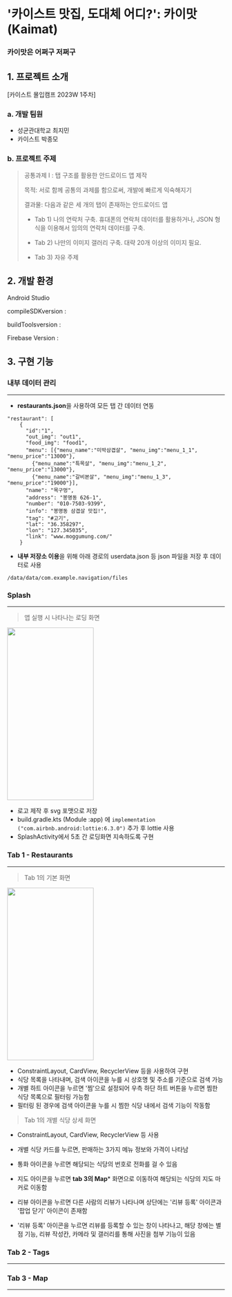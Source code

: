 # '카이스트 맛집, 도대체 어디?': 카이맛(Kaimat)
### 카이맛은 어쩌구 저쩌구 

## 1. 프로젝트 소개 
[카이스트 몰입캠프 2023W 1주차]

### a. 개발 팀원
-  성균관대학교 최지민
-  카이스트 박종모

### b. 프로젝트 주제
> 공통과제 I : 탭 구조를 활용한 안드로이드 앱 제작
>
>
> 목적: 서로 함께 공통의 과제를 함으로써, 개발에 빠르게 익숙해지기
>
>
> 결과물: 다음과 같은 세 개의 탭이 존재하는 안드로이드 앱
>
> * Tab 1)
>  나의 연락처 구축.
> 휴대폰의 연락처 데이터를 활용하거나, JSON 형식을 이용해서 임의의 연락처 데이터를 구축.
>
> * Tab 2)
>  나만의 이미지 갤러리 구축.
>  대략 20개 이상의 이미지 필요.
>
> * Tab 3)
>  자유 주제

## 2. 개발 환경

Android Studio 

compileSDKversion :
 
buildToolsversion :

Firebase Version : 

## 3. 구현 기능 
### 내부 데이터 관리
---
- **restaurants.json**을 사용하여 모든 탭 간 데이터 연동
  
```ex.
"restaurant": [
    {
      "id":"1",
      "out_img": "out1",
      "food_img": "food1",
      "menu": [{"menu_name":"미박삼겹살", "menu_img":"menu_1_1", "menu_price":"13000"},
        {"menu_name":"특목살", "menu_img":"menu_1_2", "menu_price":"13000"},
        {"menu_name":"갈비본살", "menu_img":"menu_1_3", "menu_price":"19000"}],
      "name": "목구멍",
      "address": "봉명동 626-1",
      "number": "010-7503-9399",
      "info": "봉명동 삼겹살 맛집!",
      "tag": "#고기",
      "lat": "36.358297",
      "lon": "127.345035",
      "link": "www.moggumung.com/"
    }
```
 

- **내부 저장소 이용**을 위해 아래 경로의 userdata.json 등 json 파일을 저장 후 데이터로 사용
  
``` /data/data/com.example.navigation/files ```


### Splash
---
> 앱 실행 시 나타나는 로딩 화면

<img src="https://github.com/jiminijr/Madcamp-First-Week/assets/95954633/b9541ae4-0f1e-4cff-a7e1-0161c8fca370" width="200" height="400"/>


- 로고 제작 후 svg 포맷으로 저장
- build.gradle.kts (Module :app) 에 ```implementation ("com.airbnb.android:lottie:6.3.0")``` 추가 후 lottie 사용
- SplashActivity에서 5초 간 로딩화면 지속하도록 구현

### Tab 1 - Restaurants
---
> Tab 1의 기본 화면

<img src="https://github.com/jiminijr/Madcamp-First-Week/assets/95954633/6d15636d-edf6-433e-8d31-cc66bd1ea63d" width="200" height="400"/>


- ConstraintLayout, CardView, RecyclerView 등을 사용하여 구현
- 식당 목록을 나타내며, 검색 아이콘을 누를 시 상호명 및 주소를 기준으로 검색 가능
- 개별 하트 아이콘을 누르면 '찜'으로 설정되어 우측 하단 하트 버튼을 누르면 찜한 식당 목록으로 필터링 가능함
- 필터링 된 경우에 검색 아이콘을 누를 시 찜한 식당 내에서 검색 기능이 작동함

> Tab 1의 개별 식당 상세 화면



- ConstraintLayout, CardView, RecyclerView 등 사용
- 개별 식당 카드를 누르면, 판매하는 3가지 메뉴 정보와 가격이 나타남

  
- 통화 아이콘을 누르면 해당되는 식당의 번호로 전화를 걸 수 있음

  
- 지도 아이콘을 누르면 **tab 3의 Map*** 화면으로 이동하여 해당되는 식당의 지도 마커로 이동함

  
- 리뷰 아이콘을 누르면 다른 사람의 리뷰가 나타나며 상단에는 '리뷰 등록' 아이콘과 '팝업 닫기' 아이콘이 존재함
- '리뷰 등록' 아이콘을 누르면 리뷰를 등록할 수 있는 창이 나타나고, 해당 창에는 별점 기능, 리뷰 작성칸, 카메라 및 갤러리를 통해 사진을 첨부 기능이 있음

### Tab 2 - Tags
---

### Tab 3 - Map
---
